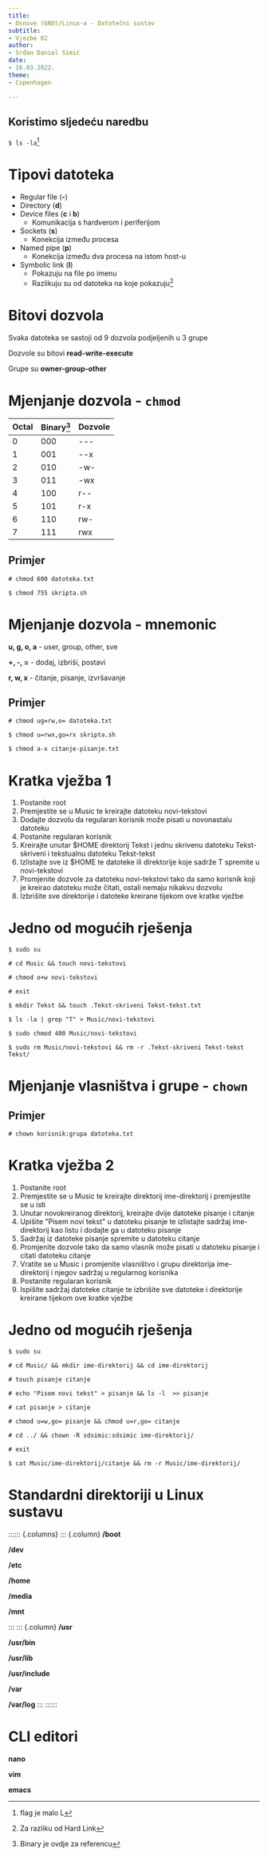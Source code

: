 ```yaml
---
title: 
- Osnove (GNU)/Linux-a - Datotečni sustav
subtitle: 
- Vjezbe 02
author: 
- Srđan Daniel Simić
date: 
- 16.03.2022.
theme:
- Copenhagen

---
```



## Koristimo sljedeću naredbu

`$ ls -la`[^0]

[^0]:flag je malo L

# Tipovi datoteka

- Regular file (**-**)
- Directory (**d**) 
- Device files (**c** i **b**)
    - Komunikacija s hardverom i periferijom
- Sockets (**s**)
    - Konekcija između procesa
- Named pipe (**p**)
    - Konekcija između dva procesa na istom host-u
- Symbolic link (**l**)
    - Pokazuju na file po imenu
    - Razlikuju su od datoteka na koje pokazuju[^0.5]

[^0.5]: Za razliku od Hard Link

# Bitovi dozvola

Svaka datoteka se sastoji od 9 dozvola podjeljenih u 3 grupe

Dozvole su bitovi **read-write-execute**

Grupe su **owner-group-other**

# Mjenjanje dozvola - `chmod`

|Octal  | Binary[^1] | Dozvole |
|-------|------------|---------|
|0      |000         |\-\-\-   |
|1      |001         |\-\-x    |
|2      |010         |\-w\-    |
|3      |011         |\-wx     |
|4      |100         |r\-\-    |
|5      |101         |r\-x     |
|6      |110         |rw\-     |
|7      |111         |rwx      |

## Primjer

`# chmod 600 datoteka.txt` 

`$ chmod 755 skripta.sh`

[^1]: Binary je ovdje za referencu

# Mjenjanje dozvola - mnemonic

**u, g, o, a** - user, group, other, sve

**+, \-, =** - dodaj, izbriši, postavi

**r, w, x** - čitanje, pisanje, izvršavanje

## Primjer

`# chmod ug=rw,o= datoteka.txt`

`$ chmod u=rwx,go=rx skripta.sh`

`$ chmod a-x citanje-pisanje.txt`

# Kratka vježba 1

1. Postanite root
2. Premjestite se u Music te kreirajte datoteku novi-tekstovi
3. Dodajte dozvolu da regularan korisnik može pisati u novonastalu datoteku
4. Postanite regularan korisnik
5. Kreirajte unutar $HOME direktorij Tekst i jednu skrivenu datoteku Tekst-skriveni i tekstualnu datoteku Tekst-tekst
6. Izlistajte sve iz $HOME te datoteke ili direktorije koje sadrže T spremite u novi-tekstovi
7. Promjenite dozvole za datoteku novi-tekstovi tako da samo korisnik koji je kreirao datoteku može čitati, ostali nemaju nikakvu dozvolu
8. Izbrišite sve direktorije i datoteke kreirane tijekom ove kratke vježbe

# Jedno od mogućih rješenja

`$ sudo su`

`# cd Music && touch novi-tekstovi`

`# chmod o+w novi-tekstovi`

`# exit`

`$ mkdir Tekst && touch .Tekst-skriveni Tekst-tekst.txt`

`$ ls -la | grep "T" > Music/novi-tekstovi`

`$ sudo chmod 400 Music/novi-tekstovi`

`$ sudo rm Music/novi-tekstovi && rm -r .Tekst-skriveni Tekst-tekst Tekst/`

# Mjenjanje vlasništva i grupe - `chown`

## Primjer

`# chown korisnik:grupa datoteka.txt`

# Kratka vježba 2

1. Postanite root 
2. Premjestite se u Music te kreirajte direktorij ime-direktorij i premjestite se u isti
3. Unutar novokreiranog direktorij, kreirajte dvije datoteke pisanje i citanje
4. Upišite "Pisem novi tekst" u datoteku pisanje te izlistajte sadržaj ime-direktorij kao listu i dodajte ga u datoteku pisanje
5. Sadržaj iz datoteke pisanje spremite u datoteku citanje
6. Promjenite dozvole tako da samo vlasnik može pisati u datoteku pisanje i citati datoteku citanje
7. Vratite se u Music i promjenite vlasništvo i grupu direktorija ime-direktorij i njegov sadržaj u regularnog korisnika
8. Postanite regularan korisnik
9. Ispišite sadržaj datoteke citanje te izbrišite sve datoteke i direktorije kreirane tijekom ove kratke vježbe

# Jedno od mogućih rješenja

`$ sudo su`

`# cd Music/ && mkdir ime-direktorij && cd ime-direktorij`

`# touch pisanje citanje`

`# echo "Pisem novi tekst" > pisanje && ls -l  >> pisanje`

`# cat pisanje > citanje`

`# chmod u=w,go= pisanje && chmod u=r,go= citanje`

`# cd ../ && chown -R sdsimic:sdsimic ime-direktorij/`

`# exit`

`$ cat Music/ime-direktorij/citanje && rm -r Music/ime-direktorij/`

# Standardni direktoriji u Linux sustavu

:::::: {.columns}
::: {.column}
**/boot**

**/dev**

**/etc**

**/home**

**/media**

**/mnt**

:::
::: {.column}
**/usr**

**/usr/bin**

**/usr/lib**

**/usr/include**

**/var**

**/var/log**
:::
::::::

# CLI editori

**nano**

**vim**

**emacs**
